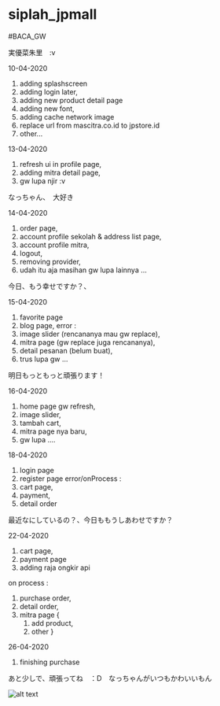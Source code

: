 # siplah_jpmall

#BACA_GW

実優菜朱里　:v　

10-04-2020

1. adding splashscreen 
2. adding login later,
3. adding new product detail page
4. adding new font,
5. adding cache network image
6. replace url from mascitra.co.id to jpstore.id
7. other... 

13-04-2020

1. refresh ui in profile page, 
2. adding mitra detail page,
3. gw lupa njir :v

なっちゃん、　大好き

14-04-2020

1. order page,
2. account profile sekolah & address list page,
3. account profile mitra,
4. logout,
5. removing provider,
6. udah itu aja masihan gw lupa lainnya ...

今日、もう幸せですか？、

15-04-2020

1. favorite page
2. blog page,
error : 
1. image slider (rencananya mau gw replace),
2. mitra page (gw replace juga rencananya),
3. detail pesanan (belum buat),
4. trus lupa gw ...

明日もっともっと頑張ります！

16-04-2020

1. home page gw refresh, 
2. image slider,
3. tambah cart,
4. mitra page nya baru,
5. gw lupa ....

18-04-2020

1. login page
2. register page
error/onProcess :
1. cart page,
2. payment,
3. detail order

最近なにしているの？、今日ももうしあわせですか？

22-04-2020

1. cart page, 
2. payment page
3. adding raja ongkir api

on process :
1. purchase order,
2. detail order,
3. mitra page {
    1. add product,
    2. other
}

26-04-2020

1. finishing purchase

あと少しで、頑張ってね　：D　なっちゃんがいつもかわいいもん

![alt text](https://pbs.twimg.com/media/EWM5OGpVAAAonB8?format=jpg&name=small)